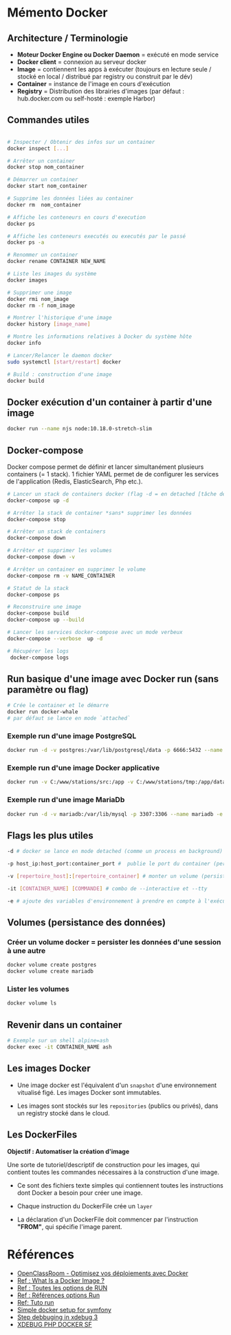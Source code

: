 # Mémento Docker

## Architecture / Terminologie

* **Moteur Docker Engine ou Docker Daemon** = exécuté en mode service
* **Docker client** = connexion au serveur docker
* **Image** = contiennent les apps à exécuter (toujours en lecture seule / stocké en local / distribué par registry ou construit par le dév)
* **Container** = instance de l'image en cours d'exécution
* **Registry** = Distribution des librairies d'images  (par défaut : hub.docker.com ou self-hosté : exemple Harbor)

## Commandes utiles
```bash

# Inspecter / Obtenir des infos sur un container
docker inspect [...]

# Arrêter un container
docker stop nom_container 

# Démarrer un container
docker start nom_container

# Supprime les données liées au container
docker rm  nom_container

# Affiche les conteneurs en cours d'execution
docker ps

# Affiche les conteneurs executés ou executés par le passé
docker ps -a 	

# Renommer un container
docker rename CONTAINER NEW_NAME

# Liste les images du système
docker images

# Supprimer une image
docker rmi nom_image
docker rm -f nom_image

# Montrer l'historique d'une image
docker history [image_name]

# Montre les informations relatives à Docker du système hôte
docker info

# Lancer/Relancer le daemon docker
sudo systemctl [start/restart] docker

# Build : construction d'une image
docker build
``` 


## Docker exécution d'un container à partir d'une image

```bash
docker run --name njs node:10.18.0-stretch-slim
```

## Docker-compose
Docker compose permet de définir et lancer simultanément plusieurs containers (= 1 stack). 1 fichier YAML permet de de configurer les services de l'application (Redis, ElasticSearch, Php etc.).

```bash
# Lancer un stack de containers docker (flag -d = en detached [tâche de fond])
docker-compose up -d 

# Arrêter la stack de container *sans* supprimer les données
docker-compose stop

# Arrêter un stack de containers
docker-compose down

# Arrêter et supprimer les volumes
docker-compose down -v

# Arrêter un container en supprimer le volume
docker-compose rm -v NAME_CONTAINER

# Statut de la stack
docker-compose ps

# Reconstruire une image 
docker-compose build
docker-compose up --build

# Lancer les services docker-compose avec un mode verbeux
docker-compose --verbose  up -d

# Récupérer les logs
 docker-compose logs
```


## Run basique d'une image avec Docker run (sans paramètre ou flag)

```bash
# Crée le container et le démarre
docker run docker-whale
# par défaut se lance en mode `attached`
```

### Exemple run d'une image PostgreSQL
```bash
docker run -d -v postgres:/var/lib/postgresql/data -p 6666:5432 --name postgres -e POSTGRES_PASSWORD=root -d postgres:11
```

### Exemple run d'une image Docker applicative
```bash
docker run -v C:/www/stations/src:/app -v C:/www/stations/tmp:/app/data --env-file .env -it stations  ash
```

### Exemple run d'une image MariaDb
```bash
docker run -d -v mariadb:/var/lib/mysql -p 3307:3306 --name mariadb -e MYSQL_ROOT_PASSWORD=root -d mariadb:10.2
```

## Flags les plus utiles
```bash
-d # docker se lance en mode detached (comme un process en background)

-p host_ip:host_port:container_port #  publie le port du container (permet de publier le port en dehors de docker)

-v [repertoire_host]:[repertoire_container] # monter un volume (persistence des données, indispensable pour faire tourner une BDD avec de la persistence à l'arrêt du container (= suppression données)

-it [CONTAINER_NAME] [COMMANDE] # combo de --interactive et --tty

-e # ajoute des variables d'environnement à prendre en compte à l'exécution
```

## Volumes (persistance des données)
### Créer un volume docker  = persister les données d'une session à une autre 
```bash
docker volume create postgres
docker volume create mariadb
```
### Lister les volumes 
```bash
docker volume ls
```

## Revenir dans un container
```bash
# Exemple sur un shell alpine=ash
docker exec -it CONTAINER_NAME ash
```

## Les images Docker
- Une image docker est l'équivalent d'un `snapshot` d'une environnement vitualisé figé. 
  Les images Docker sont immutables.

- Les images sont stockés sur les `repositories` (publics ou privés), dans un registry stocké dans le cloud.

## Les DockerFiles

**Objectif : Automatiser la création d'image**

Une sorte de tutoriel/descriptif de construction pour les images, qui contient toutes les commandes nécessaires à la construction d'une image. 

* Ce sont des fichiers texte simples qui contiennent toutes les instructions dont Docker a besoin pour créer une image.

* Chaque instruction du DockerFile crée un `layer`

* La déclaration d'un DockerFile doit commencer par l'instruction **"FROM"**, qui spécifie l'image parent.

# Références

- [OpenClassRoom - Optimisez vos déploiements avec Docker](https://openclassrooms.com/fr/courses/2035766-optimisez-votre-deploiement-en-creant-des-conteneurs-avec-docker)
- [Ref : What Is a Docker Image ?](https://searchitoperations.techtarget.com/definition/Docker-image)
- [Ref : Toutes les options de RUN](https://docs.docker.com/engine/reference/commandline/run/)
- [Ref : Références options Run](https://docs.docker.com/engine/reference/run/)
- [Ref: Tuto run](https://blog.codeship.com/the-basics-of-the-docker-run-command/)
- [Simple docker setup for symfony](https://medium.com/accesto/simple-docker-setup-for-symfony-project-accesto-blog-9dc4e3179642)
- [Step debbuging in xdebug 3](https://matthewsetter.com/setup-step-debugging-php-xdebug3-docker/)
- [XDEBUG PHP DOCKER SF](https://www.pascallandau.com/blog/phpstorm-docker-xdebug-3-php-8-1-in-2022/#install-xdebug) 
